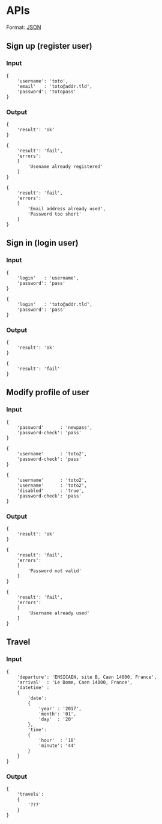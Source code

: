 # APIs

Format: [JSON](https://en.wikipedia.org/wiki/JSON)

## Sign up (register user)

### Input

```
{
	'username': 'toto',
	'email'   : 'toto@addr.tld',
	'password': 'totopass'
}
```

### Output

```
{
	'result': 'ok'
}
```

```
{
	'result': 'fail',
	'errors':
	[
		'Usename already registered'
	]
}
```

```
{
	'result': 'fail',
	'errors':
	[
		'Email address already used',
		'Password too short'
	]
}
```

## Sign in (login user)

### Input

```
{
	'login'   : 'username',
	'password': 'pass'
}
```

```
{
	'login'   : 'toto@addr.tld',
	'password': 'pass'
}
```

### Output

```
{
	'result': 'ok'
}
```

```
{
	'result': 'fail'
}
```

## Modify profile of user

### Input

```
{
	'password'      : 'newpass',
	'password-check': 'pass'
}
```

```
{
	'username'      : 'toto2',
	'password-check': 'pass'
}
```

```
{
	'username'      : 'toto2',
	'username'      : 'toto2',
	'disabled'      : 'true',
	'password-check': 'pass'
}
```

### Output

```
{
	'result': 'ok'
}
```

```
{
	'result': 'fail',
	'errors':
	[
		'Password not valid'
	]
}
```

```
{
	'result': 'fail',
	'errors':
	[
		'Username already used'
	]
}
```

## Travel

### Input

```
{
	'departure': 'ENSICAEN, site B, Caen 14000, France',
	'arrival'  : 'Le Dome, Caen 14000, France',
	'datetime' :
	{
		'date':
		{
			'year' : '2017',
			'month': '01',
			'day'  : '20'
		},
		'time':
		{
			'hour'  : '18'
			'minute': '44'
		}
	}
}
```

### Output

```
{
	'travels':
	{
		'???'
	}
}
```
